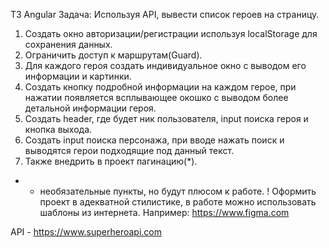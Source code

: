 ТЗ  Angular
Задача: Используя API, вывести список героев на страницу.

1. Создать окно авторизации/регистрации используя localStorage для сохранения данных.
2. Ограничить доступ к маршрутам(Guard).
3. Для каждого героя создать индивидуальное окно с выводом его информации и картинки.
4. Создать кнопку подробной информации на каждом герое, при нажатии появляется всплывающее окошко с выводом более детальной информации героя.
5. Создать header, где будет ник пользователя, input поиска героя и кнопка выхода.
6. Создать input поиска персонажа, при вводе нажать поиск и выводятся герои подходящие под данный текст.
7. Также внедрить в проект пагинацию(*).

* - необязательные пункты, но будут плюсом к работе.
! Оформить проект в адекватной стилистике, в работе можно использовать шаблоны из интернета. Например: https://www.figma.com

API - https://www.superheroapi.com